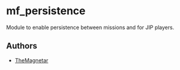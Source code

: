 mf_persistence
========

Module to enable persistence between missions and for JIP players.

## Authors

- [TheMagnetar](https://github.com/TheMagnetar)
